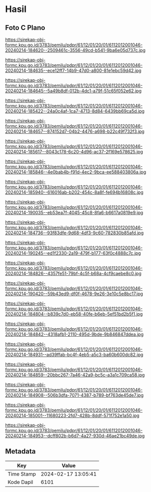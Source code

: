 # Hasil

## Foto C Plano

https://sirekap-obj-formc.kpu.go.id/3783/pemilu/pdpr/61/12/01/20/01/6112012001046-20240214-184620--2509461c-3556-49cd-b541-9ba6e05d737c.jpg

https://sirekap-obj-formc.kpu.go.id/3783/pemilu/pdpr/61/12/01/20/01/6112012001046-20240214-184635--ece12ff7-14b9-47d0-a800-81e1ebc59d42.jpg

https://sirekap-obj-formc.kpu.go.id/3783/pemilu/pdpr/61/12/01/20/01/6112012001046-20240214-184645--5a49b8df-012b-4dc1-a79f-51c65f052e62.jpg

https://sirekap-obj-formc.kpu.go.id/3783/pemilu/pdpr/61/12/01/20/01/6112012001046-20240214-185422--24a0c4af-1ca7-4713-8d84-6439bb69ca5d.jpg

https://sirekap-obj-formc.kpu.go.id/3783/pemilu/pdpr/61/12/01/20/01/6112012001046-20240214-184657--874152d7-04b2-4476-a698-b22c49f732f3.jpg

https://sirekap-obj-formc.kpu.go.id/3783/pemilu/pdpr/61/12/01/20/01/6112012001046-20240214-185617--8043c178-6c20-4d96-ac37-2f169e578625.jpg

https://sirekap-obj-formc.kpu.go.id/3783/pemilu/pdpr/61/12/01/20/01/6112012001046-20240214-185846--4e0bab4b-f91d-4ec2-9bca-ee588403806a.jpg

https://sirekap-obj-formc.kpu.go.id/3783/pemilu/pdpr/61/12/01/20/01/6112012001046-20240214-185940--616016ab-b202-454c-8a8f-fe694b16808c.jpg

https://sirekap-obj-formc.kpu.go.id/3783/pemilu/pdpr/61/12/01/20/01/6112012001046-20240214-190035--eb53ea7f-4045-45c8-8fa6-b6617a0819e9.jpg

https://sirekap-obj-formc.kpu.go.id/3783/pemilu/pdpr/61/12/01/20/01/6112012001046-20240214-184736--93f83dfe-9d68-4df3-9c60-782830b85afd.jpg

https://sirekap-obj-formc.kpu.go.id/3783/pemilu/pdpr/61/12/01/20/01/6112012001046-20240214-190245--ed1f2330-2a19-479f-b177-63f0c4888c7c.jpg

https://sirekap-obj-formc.kpu.go.id/3783/pemilu/pdpr/61/12/01/20/01/6112012001046-20240214-184826--4357fe51-79bf-4c5f-b68a-4cf9caebe8c0.jpg

https://sirekap-obj-formc.kpu.go.id/3783/pemilu/pdpr/61/12/01/20/01/6112012001046-20240214-190420--59b43ed9-df0f-4678-9e26-3e10c5e8bc17.jpg

https://sirekap-obj-formc.kpu.go.id/3783/pemilu/pdpr/61/12/01/20/01/6112012001046-20240214-184804--b839c7d0-eb58-40fe-b6eb-5ef51bd2b5f1.jpg

https://sirekap-obj-formc.kpu.go.id/3783/pemilu/pdpr/61/12/01/20/01/6112012001046-20240214-184842--4318afb1-2110-495d-9bde-9b846847ddea.jpg

https://sirekap-obj-formc.kpu.go.id/3783/pemilu/pdpr/61/12/01/20/01/6112012001046-20240214-184931--ad39ffab-bc4f-4eb5-a5c3-ba60b600dc82.jpg

https://sirekap-obj-formc.kpu.go.id/3783/pemilu/pdpr/61/12/01/20/01/6112012001046-20240214-184859--20bbc267-7a46-42a9-bc5c-a3a1c709ca58.jpg

https://sirekap-obj-formc.kpu.go.id/3783/pemilu/pdpr/61/12/01/20/01/6112012001046-20240214-184908--506b3dfa-7071-4387-b789-bf763de45de7.jpg

https://sirekap-obj-formc.kpu.go.id/3783/pemilu/pdpr/61/12/01/20/01/6112012001046-20240214-185001--11680223-2fd7-428b-8ddf-571f752e1a50.jpg

https://sirekap-obj-formc.kpu.go.id/3783/pemilu/pdpr/61/12/01/20/01/6112012001046-20240214-184953--dcff802b-b6d7-4a27-930d-46ae21bc49de.jpg


## Metadata

| Key        | Value               |
| ---------- | ------------------- |
| Time Stamp | 2024-02-17 13:05:41 |
| Kode Dapil | 6101                |



